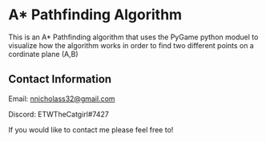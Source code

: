 # A* Pathfinding Algorithm

This is an A* Pathfinding algorithm that uses the PyGame python moduel to visualize how the algorithm works in order to find two different points on a cordinate plane (A,B)

## Contact Information 
Email: nnicholass32@gmail.com

Discord: ETWTheCatgirl#7427

If you would like to contact me please feel free to!
